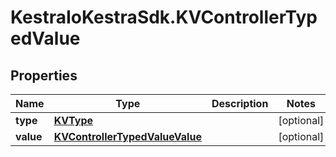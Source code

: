 # KestraIoKestraSdk.KVControllerTypedValue

## Properties

Name | Type | Description | Notes
------------ | ------------- | ------------- | -------------
**type** | [**KVType**](KVType.md) |  | [optional] 
**value** | [**KVControllerTypedValueValue**](KVControllerTypedValueValue.md) |  | [optional] 


